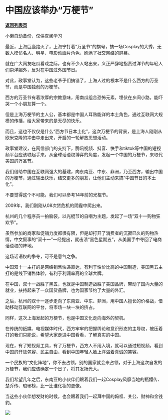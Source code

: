 # 中国应该举办“万梗节”

[**返回列表页**](/gzh/政事堂2019)

小懒自动备份，仅供查阅学习

最近，上海巨鹿路火了，上海宁打着“万圣节”的旗号，搞一场Cosplay的大秀，无数人模仿名人、明星、电影动画片角色，刷满了社交网络的屏幕。  

就在广大网友吃瓜看戏之际，也有不少人站出来，义正严辞地指责过洋节的年轻人们崇洋媚外，反对在中国过外国节日。

对此，政事堂认为，这些老爷子们搞错了，上海人过的根本不是什么西方的万圣节，而是中国独创的万梗节。

西方的万圣节有着浓厚的宗教意味，用南瓜组合恐怖元素，埋伏在乡间小路，能吓哭一个小朋友算一个。

但是上海万梗节的主人公，基本都是中国人耳熟能详的本土角色，通过互联网大规模的传播，给大家带来的是无尽的快乐。

而且，这也不仅仅是什么“西方节日本土化”，这次万梗节的背景，是上海人刚刚从欧米克隆的冲击中走出来，开启的一轮解放思想活动。

政事堂建议，在网信部门的支持下，腾讯视频、抖音、快手和tiktok等中国的短视频平台应该联起手来，从全球话语权博弈的角度，发起一个中国的万梗节，来取代美国的万圣节。  

我们借助中国在互联网强大的基建，向东南亚、中东、非洲，乃至西方，输出中国的万梗节，通过输出快乐，结交更多的朋友，让他们主动来搞“中国节日的本土化”。

不要觉得这个不可能，我们可以参考14年前的光棍节。

2009年，我们刚刚从08次贷危机的阴霾中爬出来。

杭州的几个程序员一拍脑袋，以光棍节的自嘲为主题，发起了一场“双十一购物狂欢节”。  

虽然参加的商家和促销力度都很有限，但是却打开了消费者的沉寂已久的购物热情，中文叙事的“双十一”一经提出，就击溃“黑色星期五”，从美国手中夺回了电商话语权的阵地。

这场话语权的争夺，可不是意气之争。

中国双十一主打的是网络销售快递直达，有利于性价比高的中国制造，美国黑五主打的是线下销售体验，有利于利润率高的全球大牌。

在中国，双十一战胜了黑五，也就是中国制造战胜了美国品牌，带动了国内大量的就业，扶持起来了一众国货品牌，也为国家节约了大量的外汇。  

之后，杭州的双十一逐步走向了东南亚、中东、非洲，用中国人擅长的价格战，借助移动互联网的平台，将市场一块一块的挤占。

同样，这次上海发起的万梗节，也是中国文化走向海外的契机。  

在传统的纸媒、电视媒体时代，西方牢牢的把握舆论和意识形态的主导权，被压着打的我们只能说，希望大家走进中国看看，了解真实的中国。  

现在，有了短视频工具，有了万梗节，西方人不用入境，就可以通过短视频，看到中国的开放包容、民主自由，看到中国年轻人脸上洋溢着真诚的笑容。

一个民族的“文化阵地”，你不去占领，别的国家就会来占领，对于上海这次自发的万梗节，我们应该确定一个日子，将其发扬光大。

我们希望几年之后，东南亚的小伙伴们跟着我们一起Cosplay风靡当地的甄嬛传、楚乔传、琅琊榜，比一比谁化妆的更像。

当这些小伙伴想发财的时候，也会跟着我们一起拜中国的妈祖、关公、财神和金钱豹。

![](https://mmbiz.qpic.cn/mmbiz_jpg/rxhS23yu8cNx1cYaEzuictZotUWutlooOg7HCEOdfjmsniaBNEok3OmFq73XC3nq8JllDoSJYrfoZIWG8jKB4X6A/640?wx_fmt=jpeg)

